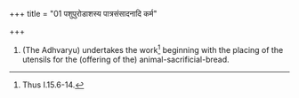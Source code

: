 +++
title = "01 पशुपुरोडाशस्य पात्रसंसादनादि कर्म"

+++
1. (The Adhvaryu) undertakes the work[^1] beginning with the placing of the utensils for the (offering of the) animal-sacrificial-bread.  

[^1]: Thus I.15.6-14.  
